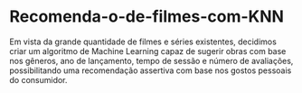 # Recomenda-o-de-filmes-com-KNN
Em vista da grande quantidade de filmes e séries existentes, decidimos criar um algoritmo de Machine Learning capaz de sugerir obras com base nos gêneros, ano de lançamento, tempo de sessão e número de avaliações, possibilitando uma recomendação assertiva com base nos gostos pessoais do consumidor.
